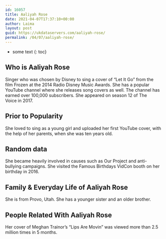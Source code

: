```yaml
---
id: 16057
title: Aaliyah Rose
date: 2021-04-07T17:37:10+00:00
author: Laima
layout: post
guid: https://ukdataservers.com/aaliyah-rose/
permalink: /04/07/aaliyah-rose/
---
```


* some text
{: toc}


## Who is Aaliyah Rose
                  
                  
                  
Singer who was chosen by Disney to sing a cover of &#8220;Let It Go&#8221; from the film Frozen at the 2014 Radio Disney Music Awards. She has a popular YouTube channel where she releases song covers as well. The channel has earned over 100,000 subscribers. She appeared on season 12 of The Voice in 2017. 
                  
              
            
              
            
                
                
                
## Prior to Popularity
                  
                  
                  
She loved to sing as a young girl and uploaded her first YouTube cover, with the help of her parents, when she was ten years old.
                  
              
            
              
            
                
                
                
## Random data
                  
                  
                  
She became heavily involved in causes such as Our Project and anti-bullying campaigns. She visited the Famous Birthdays VidCon booth on her birthday in 2016.
                  
              
            
              
            
                
                
                
## Family & Everyday Life of Aaliyah Rose
                  
                  
                  
She is from Provo, Utah. She has a younger sister and an older brother.
                  
              
            
              
            
                
                
                
## People Related With Aaliyah Rose
                  
                  
                  
Her cover of Meghan Trainor&#8217;s &#8220;Lips Are Movin&#8221; was viewed more than 2.5 million times in 5 months.
                  
              
            
              
            
                
              
            
              
              
            
            
              
            
          
          
          